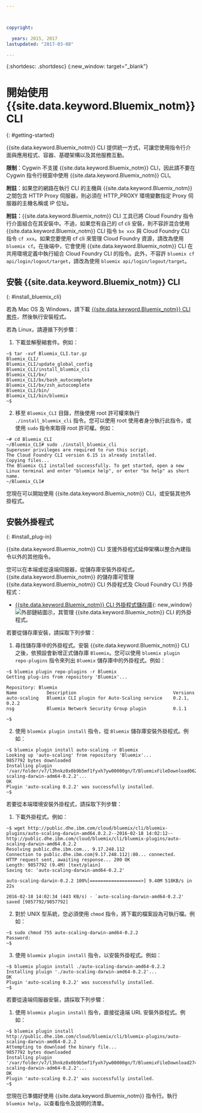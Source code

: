 ```yaml
---



copyright:

  years: 2015, 2017
lastupdated: "2017-03-08"

---
```



{:shortdesc: .shortdesc}
{:new_window: target="_blank"}

# 開始使用 {{site.data.keyword.Bluemix_notm}} CLI
{: #getting-started}

{{site.data.keyword.Bluemix_notm}} CLI 提供統一方式，可讓您使用指令行介面與應用程式、容器、基礎架構以及其他服務互動。 

**限制**：Cygwin 不支援 {{site.data.keyword.Bluemix_notm}} CLI，因此請不要在 Cygwin 指令行視窗中使用 {{site.data.keyword.Bluemix_notm}} CLI。

**附註**：如果您的網路在執行 CLI 的主機與 {{site.data.keyword.Bluemix_notm}} 之間包含 HTTP Proxy 伺服器，則必須在 HTTP_PROXY 環境變數指定 Proxy 伺服器的主機名稱或 IP 位址。

**附註：**{{site.data.keyword.Bluemix_notm}} CLI 工具已將 Cloud Foundry 指令行介面組合在其安裝中。不過，如果您有自己的 cf cli 安裝，則不容許混合使用 {{site.data.keyword.Bluemix_notm}} CLI 指令 `bx xxx` 與 Cloud Foundry CLI 指令 `cf xxx`。如果您要使用 cf cli 來管理 Cloud Foundry 資源，請改為使用 `bluemix cf`。在後端中，它會使用 {{site.data.keyword.Bluemix_notm}} CLI 在共用環境定義中執行組合 Cloud Foundry CLI 的指令。此外，不容許 `bluemix cf api/login/logout/target`，請改為使用 `bluemix api/login/logout/target`。

## 安裝 {{site.data.keyword.Bluemix_notm}} CLI
{: #install_bluemix_cli}


若為 Mac OS 及 Windows，請下載 [{{site.data.keyword.Bluemix_notm}} CLI 套件](/docs/cli/index.html#downloads)，然後執行安裝程式。

若為 Linux，請遵循下列步驟：

  1. 下載並解壓縮套件。例如：

  ```
  ~$ tar -xvf Bluemix_CLI.tar.gz
  Bluemix_CLI/
  Bluemix_CLI/update_global_config
  Bluemix_CLI/install_bluemix_cli
  Bluemix_CLI/bx/
  Bluemix_CLI/bx/bash_autocomplete
  Bluemix_CLI/bx/zsh_autocomplete
  Bluemix_CLI/bin/
  Bluemix_CLI/bin/bluemix
  ~$
  ```

  2. 移至 `Bluemix_CLI` 目錄，然後使用 root 許可權來執行 `./install_bluemix_cli` 指令。您可以使用 root 使用者身分執行此指令，或使用 `sudo` 指令來取得 root 許可權。例如：

  ```
  ~# cd Bluemix_CLI
  ~/Bluemix_CLI# sudo ./install_bluemix_cli
  Superuser privileges are required to run this script.
  The Cloud Foundry CLI version 6.15 is already installed.
  Copying files...
  The Bluemix CLI installed successfully. To get started, open a new Linux terminal and enter "bluemix help", or enter "bx help" as short name.
  ~/Bluemix_CLI#
  ```

您現在可以開始使用 {{site.data.keyword.Bluemix_notm}} CLI，或安裝其他外掛程式。

## 安裝外掛程式
{: #install_plug-in}

{{site.data.keyword.Bluemix_notm}} CLI 支援外掛程式延伸架構以整合內建指令以外的其他指令。


您可以在本端或從遠端伺服器，從儲存庫安裝外掛程式。{{site.data.keyword.Bluemix_notm}} 的儲存庫可管理 {{site.data.keyword.Bluemix_notm}} CLI 外掛程式及 Cloud Foundry CLI 外掛程式：

   * [{{site.data.keyword.Bluemix_notm}} CLI 外掛程式儲存庫](http://clis.ng.bluemix.net/ui/repository.html#bluemix-plugins){: new_window} ![外部鏈結圖示](../../../icons/launch-glyph.svg)，其管理 {{site.data.keyword.Bluemix_notm}} CLI 的外掛程式。

若要從儲存庫安裝，請採取下列步驟：

  1. 尋找儲存庫中的外掛程式。安裝 {{site.data.keyword.Bluemix_notm}} CLI 之後，依預設會新增正式儲存庫 `Bluemix`。您可以使用 `bluemix plugin repo-plugins` 指令來列出 `Bluemix` 儲存庫中的外掛程式。例如：

  ```
  ~$ bluemix plugin repo-plugins -r Bluemix
  Getting plug-ins from repository 'Bluemix'...

  Repository: Bluemix
  Name           Description                                    Versions
  auto-scaling   Bluemix CLI plugin for Auto-Scaling service    0.2.1, 0.2.2
  nsg            Bluemix Network Security Group plugin          0.1.1

  ~$
  ```

  2. 使用 `bluemix plugin install` 指令，從 `Bluemix` 儲存庫安裝外掛程式。例如：

  ```
  ~$ bluemix plugin install auto-scaling -r Bluemix
  Looking up 'auto-scaling' from repository 'Bluemix'...
  9857792 bytes downloaded
  Installing plugin '/var/folder/v7/l3hnkz0x0b9b5mf1fyxh7yw00000gn/T/BluemixFileDownload062468676/auto-scaling-darwin-adm64-0.2.2'...
  OK
  Plugin 'auto-scaling 0.2.2' was successfully installed.
  ~$
  ```


若要從本端環境安裝外掛程式，請採取下列步驟：

  1. 下載外掛程式。例如：

  ```
  ~$ wget http://public.dhe.ibm.com/cloud/bluemix/cli/bluemix-plugins/auto-scaling-darwin-amd64.0.2.2--2016-02-18 14:02:12-- http://public.dhe.ibm.com/cloud/bluemix/cli/bluemix-plugins/auto-scaling-darwin-amd64.0.2.2
  Resolving public.dhe.ibm.com... 9.17.248.112
  Connection to public.dhe.ibm.com|9.17.248.112|:80... connected.
  HTTP request sent, awaiting response... 200 OK
  Length: 9857792 (9.4M) [text/plain]
  Saving to: 'auto-scaling-darwin-amd64-0.2.2'

  auto-scaling-darwin-0.2.2 100%[===================>] 9.40M 518KB/s in 22s

  2016-02-18 14:02:34 (443 KB/s) - `auto-scaling-darwin-amd64-0.2.2' saved [9857792/9857792]
  ```

  2. 對於 UNIX 型系統，您必須使用 `chmod` 指令，將下載的檔案設為可執行檔。例如：

  ```
  ~$ sudo chmod 755 auto-scaling-darwin-amd64-0.2.2
  Password:
  ~$
  ```

  3. 使用 `bluemix plugin install` 指令，以安裝外掛程式。例如：

  ```
  ~$ bluemix plugin install ./auto-scaling-darwin-amd64-0.2.2
  Installing pluign './auto-scaling-darwin-amd64-0.2.2'...
  OK
  Plugin 'auto-scaling 0.2.2' was successfully installed.
  ~$
  ```

若要從遠端伺服器安裝，請採取下列步驟：

  1. 使用 `bluemix plugin install` 指令，直接從遠端 URL 安裝外掛程式。例如：

  ```
  ~$ bluemix plugin install http://public.dhe.ibm.com/cloud/bluemix/cli/bluemix-plugins/auto-scaling-darwin-amd64-0.2.2
  Attempting to download the binary file...
  9857792 bytes downloaded
  Installing plugin '/var/folder/v7/l3hnkz0x0b9b5mf1fyxh7yw00000gn/T/BluemixFileDownload274645142/auto-scaling-darwin-adm64-0.2.2'...
  OK
  Plugin 'auto-scaling 0.2.2' was successfully installed.
  ~$
  ```


您現在已準備好使用 {{site.data.keyword.Bluemix_notm}} 指令行。執行 `bluemix help`，以查看指令及說明的清單。 
